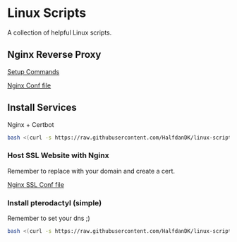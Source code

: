 # Linux Scripts
A collection of helpful Linux scripts.

## Nginx Reverse Proxy
[Setup Commands](/nginx-reverse-proxy-cmds.txt)

[Nginx Conf file](/nginx-reverse-proxy-config.conf)

## Install Services

Nginx + Certbot
```bash
bash <(curl -s https://raw.githubusercontent.com/HalfdanDK/linux-scripts/master/update-and-webserver.sh)
```
### Host SSL Website with Nginx
Remember to replace <domain> with your domain and create a cert.
  
[Nginx SSL Conf file](/nginx-ssl-website-config.conf)

### Install pterodactyl (simple)
Remember to set your dns ;)
```bash
bash <(curl -s https://raw.githubusercontent.com/HalfdanDK/linux-scripts/master/setup-pterodactyl-arm.sh)
```
